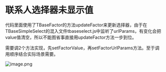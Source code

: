 # 联系人选择器未显示值

代码里面使用了TBaseFactor的方法updateFactor来更新选择器，由于在TBaseSimpleSelect的混入文件tbaseselect.js中监听了urlParams，有变化会把value值清空，所以不能图省事直接用updateFactor方法一步到位。

需要调2个方法实现，先setFactorValue，再setFactorUrlParams方法。至于调用顺序结合实际场景需要。

![image.png](https://alidocs.oss-cn-zhangjiakou.aliyuncs.com/res/2M9qPBpAP9Pkl015/img/56097fbe-a97d-468f-a37f-2a80b19b1856.png)